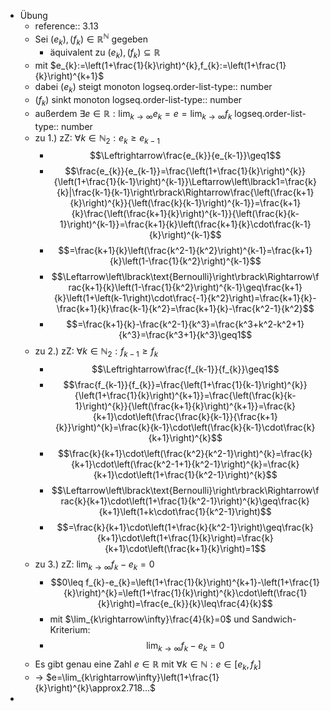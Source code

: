 - Übung
	- reference:: 3.13
	- Sei $\left(e_{k}\right),\left(f_{k}\right)\in\mathbb{R}^{\mathbb{N}}$ gegeben
		- äquivalent zu $\left(e_{k}\right),\left(f_{k}\right)\subseteq\mathbb{R}$
	- mit $e_{k}:=\left(1+\frac{1}{k}\right)^{k},f_{k}:=\left(1+\frac{1}{k}\right)^{k+1}$
	- dabei $\left(e_{k}\right)$ steigt monoton
	  logseq.order-list-type:: number
	- $\left(f_{k}\right)$ sinkt monoton
	  logseq.order-list-type:: number
	- außerdem $\exists e\in\mathbb{R}:\lim_{k\rightarrow\infty}e_{k}=e=\lim_{k\rightarrow\infty}f_{k}$
	  logseq.order-list-type:: number
	- zu 1.) zZ: $\forall k\in\mathbb{N}_2:e_{k}\geq e_{k-1}$
		- $$\Leftrightarrow\frac{e_{k}}{e_{k-1}}\geq1$$
		- $$\frac{e_{k}}{e_{k-1}}=\frac{\left(1+\frac{1}{k}\right)^{k}}{\left(1+\frac{1}{k-1}\right)^{k-1}}\Leftarrow\left\lbrack1=\frac{k}{k}|\frac{k-1}{k-1}\right\rbrack\Rightarrow\frac{\left(\frac{k+1}{k}\right)^{k}}{\left(\frac{k}{k-1}\right)^{k-1}}=\frac{k+1}{k}\frac{\left(\frac{k+1}{k}\right)^{k-1}}{\left(\frac{k}{k-1}\right)^{k-1}}=\frac{k+1}{k}\left(\frac{k+1}{k}\cdot\frac{k-1}{k}\right)^{k-1}$$
		- $$=\frac{k+1}{k}\left(\frac{k^2-1}{k^2}\right)^{k-1}=\frac{k+1}{k}\left(1-\frac{1}{k^2}\right)^{k-1}$$
		- $$\Leftarrow\left\lbrack\text{Bernoulli}\right\rbrack\Rightarrow\frac{k+1}{k}\left(1-\frac{1}{k^2}\right)^{k-1}\geq\frac{k+1}{k}\left(1+\left(k-1\right)\cdot\frac{-1}{k^2}\right)=\frac{k+1}{k}-\frac{k+1}{k}\frac{k-1}{k^2}=\frac{k+1}{k}-\frac{k^2-1}{k^2}$$
		- $$=\frac{k+1}{k}-\frac{k^2-1}{k^3}=\frac{k^3+k^2-k^2+1}{k^3}=\frac{k^3+1}{k^3}\geq1$$
	- zu 2.) zZ: $\forall k\in\mathbb{N}_2:f_{k-1}\geq f_{k}$
		- $$\Leftrightarrow\frac{f_{k-1}}{f_{k}}\geq1$$
		- $$\frac{f_{k-1}}{f_{k}}=\frac{\left(1+\frac{1}{k-1}\right)^{k}}{\left(1+\frac{1}{k}\right)^{k+1}}=\frac{\left(\frac{k}{k-1}\right)^{k}}{\left(\frac{k+1}{k}\right)^{k+1}}=\frac{k}{k+1}\cdot\left(\frac{\frac{k}{k-1}}{\frac{k+1}{k}}\right)^{k}=\frac{k}{k-1}\cdot\left(\frac{k}{k-1}\cdot\frac{k}{k+1}\right)^{k}$$
		- $$\frac{k}{k+1}\cdot\left(\frac{k^2}{k^2-1}\right)^{k}=\frac{k}{k+1}\cdot\left(\frac{k^2-1+1}{k^2-1}\right)^{k}=\frac{k}{k+1}\cdot\left(1+\frac{1}{k^2-1}\right)^{k}$$
		- $$\Leftarrow\left\lbrack\text{Bernoulli}\right\rbrack\Rightarrow\frac{k}{k+1}\cdot\left(1+\frac{1}{k^2-1}\right)^{k}\geq\frac{k}{k+1}\left(1+k\cdot\frac{1}{k^2-1}\right)$$
		- $$=\frac{k}{k+1}\cdot\left(1+\frac{k}{k^2-1}\right)\geq\frac{k}{k+1}\cdot\left(1+\frac{1}{k}\right)=\frac{k}{k+1}\cdot\left(\frac{k+1}{k}\right)=1$$
	- zu 3.) zZ: $\lim_{k\rightarrow\infty}f_{k}-e_{k}=0$
		- $$0\leq f_{k}-e_{k}=\left(1+\frac{1}{k}\right)^{k+1}-\left(1+\frac{1}{k}\right)^{k}=\left(1+\frac{1}{k}\right)^{k}\cdot\left(\frac{1}{k}\right)=\frac{e_{k}}{k}\leq\frac{4}{k}$$
		- mit $\lim_{k\rightarrow\infty}\frac{4}{k}=0$ und Sandwich-Kriterium:
		- $$\lim_{k\rightarrow\infty}f_{k}-e_{k}=0$$
	- Es gibt genau eine Zahl $e\in\mathbb{R}$ mit $\forall k\in\mathbb{N}:e\in\left\lbrack e_{k},f_{k}\right\rbrack$
	- -> $e=\lim_{k\rightarrow\infty}\left(1+\frac{1}{k}\right)^{k}\approx2.718...$
-